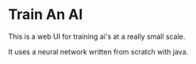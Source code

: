 # Train An AI

This is a web UI for training ai's at a really small scale.

It uses a neural network written from scratch with java.
